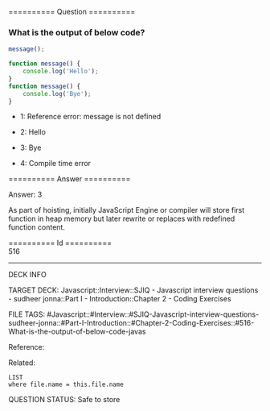 ========== Question ==========  

### What is the output of below code?

```javascript
message();

function message() {
    console.log('Hello');
}
function message() {
    console.log('Bye');
}
```

-   1: Reference error: message is not defined

-   2: Hello

-   3: Bye

-   4: Compile time error  

========== Answer ==========  

Answer: 3

As part of hoisting, initially JavaScript Engine or compiler will store first function in heap memory but later rewrite or replaces with redefined function content.

========== Id ==========  
516

---

DECK INFO

TARGET DECK: Javascript::Interview::SJIQ - Javascript interview questions - sudheer jonna::Part I - Introduction::Chapter 2 - Coding Exercises

FILE TAGS: #Javascript::#Interview::#SJIQ-Javascript-interview-questions-sudheer-jonna::#Part-I-Introduction::#Chapter-2-Coding-Exercises::#516-What-is-the-output-of-below-code-javas

Reference:

Related:

```dataview
LIST
where file.name = this.file.name
```

QUESTION STATUS: Safe to store
